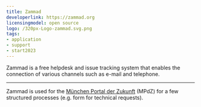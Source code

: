 ```yaml
---
title: Zammad
developerlink: https://zammad.org
licensingmodel: open source
logo: /320px-Logo-zammad.svg.png
tags:
- application
- support
- start2023
---
```


Zammad is a free helpdesk and issue tracking system that enables the connection of various channels such as e-mail and telephone.

---

Zammad is used for the [München Portal der Zukunft](https://radar.muenchen.digital/project/Digital-Government/M%C3%BCnchen-Portal-der-Zukunft.html) (MPdZ) for a few structured processes (e.g. form for technical requests).
